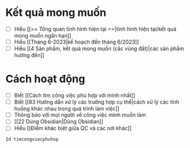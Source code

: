 # Kết quả mong muốn
- [ ] Hiểu [[== Tổng quan tình hình hiện tại ==|tình hình hiện tại/kết quả mong muốn ngắn hạn]]
- [ ] Hiểu [[Tháng 6-2023|kế hoạch đến tháng 6/2023]]
- [ ] Hiểu [[4 Sản phẩm, kết quả mong muốn (các vùng đất)|các sản phẩm hướng đến]]
# Cách hoạt động
- [ ] Biết [[Cách tìm công việc phù hợp với mình nhất]]
- [ ] Biết [[83 Hướng dẫn xử lý các trường hợp cụ thể|cách xử lý các tình huống khác nhau trong quá trình làm việc]]
- [ ] Thông báo với mọi người về công việc mình muốn làm
- [ ] [[22 Dùng Obsidian|Dùng Obsidian]]
- [ ] Hiểu [[Điểm khác biệt giữa QC và các nơi khác]]

```button
Id timcongviecphuhop
```
